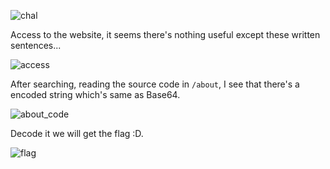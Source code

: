![chal](https://github.com/user-attachments/assets/86bb3bfc-3d0a-4aeb-8742-3463cf5dae72)


Access to the website, it seems there's nothing useful except these written sentences...

![access](https://github.com/user-attachments/assets/50f8a445-137b-405a-bc07-63e1caa9a692)


After searching, reading the source code in `/about`, I see that there's a encoded string which's same as Base64.

![about_code](https://github.com/user-attachments/assets/34063dab-f825-43d3-9bae-c2e5e362c3ac)


Decode it we will get the flag :D.

![flag](https://github.com/user-attachments/assets/abd3b56c-9507-4f0a-a3d6-32150d7b1af9)
